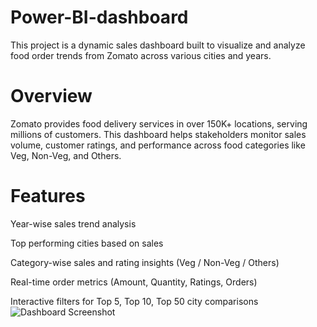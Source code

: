 # Power-BI-dashboard
This project is a dynamic sales dashboard built to visualize and analyze food order trends from Zomato across various cities and years.
# Overview
Zomato provides food delivery services in over 150K+ locations, serving millions of customers. This dashboard helps stakeholders monitor sales volume, customer ratings, and performance across food categories like Veg, Non-Veg, and Others.
# Features
Year-wise sales trend analysis

 Top performing cities based on sales

 Category-wise sales and rating insights (Veg / Non-Veg / Others)

 Real-time order metrics (Amount, Quantity, Ratings, Orders)

 Interactive filters for Top 5, Top 10, Top 50 city comparisons
 ![Dashboard Screenshot](./screenshort/dashboard.png)

